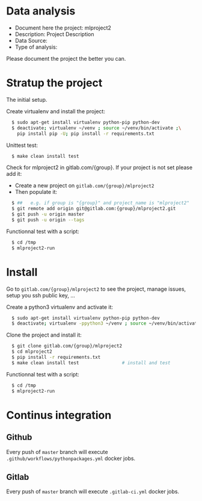 # Data analysis
- Document here the project: mlproject2
- Description: Project Description
- Data Source:
- Type of analysis:

Please document the project the better you can.

# Stratup the project

The initial setup.

Create virtualenv and install the project:
```bash
  $ sudo apt-get install virtualenv python-pip python-dev
  $ deactivate; virtualenv ~/venv ; source ~/venv/bin/activate ;\
    pip install pip -U; pip install -r requirements.txt
```

Unittest test:
```bash
  $ make clean install test
```

Check for mlproject2 in gitlab.com/{group}.
If your project is not set please add it:

- Create a new project on `gitlab.com/{group}/mlproject2`
- Then populate it:

```bash
  $ ##   e.g. if group is "{group}" and project_name is "mlproject2"
  $ git remote add origin git@gitlab.com:{group}/mlproject2.git
  $ git push -u origin master
  $ git push -u origin --tags
```

Functionnal test with a script:
```bash
  $ cd /tmp
  $ mlproject2-run
```
# Install
Go to `gitlab.com/{group}/mlproject2` to see the project, manage issues,
setup you ssh public key, ...

Create a python3 virtualenv and activate it:
```bash
  $ sudo apt-get install virtualenv python-pip python-dev
  $ deactivate; virtualenv -ppython3 ~/venv ; source ~/venv/bin/activate
```

Clone the project and install it:
```bash
  $ git clone gitlab.com/{group}/mlproject2
  $ cd mlproject2
  $ pip install -r requirements.txt
  $ make clean install test                # install and test
```
Functionnal test with a script:
```bash
  $ cd /tmp
  $ mlproject2-run
``` 

# Continus integration
## Github 
Every push of `master` branch will execute `.github/workflows/pythonpackages.yml` docker jobs.
## Gitlab
Every push of `master` branch will execute `.gitlab-ci.yml` docker jobs.
